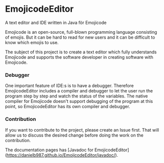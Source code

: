 # EmojicodeEditor
A text editor and IDE written in Java för Emojicode

Emojicode is an open-source, full-blown programming language consisting of emojis.
But it can be hard to read for new users and it can be difficult to know which
emojis to use.

The subject of this project is to create a text editor which fully understands
Emojicode and supports the software developer in creating software with Emojicode.

### Debugger
One important feature of IDE:s is to have a debugger. Therefore EmojicodeEditor
includes a compiler and debugger to let the user run the program step by step
and watch the status of the variables. The native compiler for Emojicode doesn't
support debugging of the program at this point, so EmojicodeEditor has its own
compiler and debugger.

### Contribution
If you want to contribute to the project, please create an Issue first. That will
allow us to discuss the desired change before doing the work on the contribution.

The documentation pages has [Javadoc for EmojicodeEditor] (https://danielb987.github.io/EmojicodeEditor/javadoc/).
